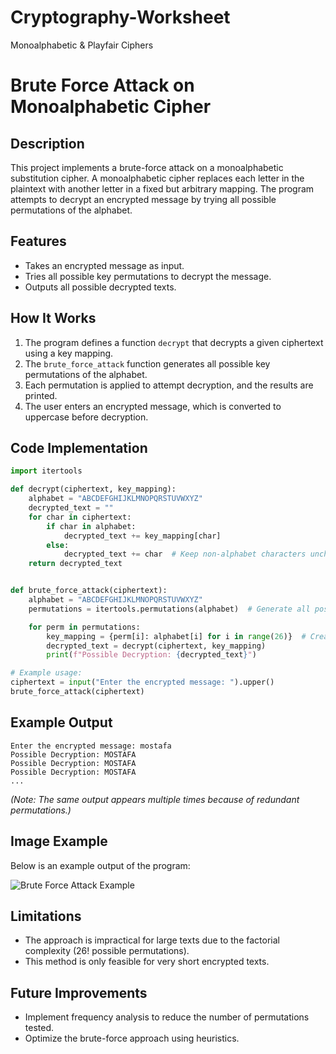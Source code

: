 # Cryptography-Worksheet
Monoalphabetic &amp; Playfair Ciphers
# Brute Force Attack on Monoalphabetic Cipher

## Description
This project implements a brute-force attack on a monoalphabetic substitution cipher. A monoalphabetic cipher replaces each letter in the plaintext with another letter in a fixed but arbitrary mapping. The program attempts to decrypt an encrypted message by trying all possible permutations of the alphabet.

## Features
- Takes an encrypted message as input.
- Tries all possible key permutations to decrypt the message.
- Outputs all possible decrypted texts.

## How It Works
1. The program defines a function `decrypt` that decrypts a given ciphertext using a key mapping.
2. The `brute_force_attack` function generates all possible key permutations of the alphabet.
3. Each permutation is applied to attempt decryption, and the results are printed.
4. The user enters an encrypted message, which is converted to uppercase before decryption.

## Code Implementation
```python
import itertools

def decrypt(ciphertext, key_mapping):
    alphabet = "ABCDEFGHIJKLMNOPQRSTUVWXYZ"
    decrypted_text = ""
    for char in ciphertext:
        if char in alphabet:
            decrypted_text += key_mapping[char]
        else:
            decrypted_text += char  # Keep non-alphabet characters unchanged
    return decrypted_text


def brute_force_attack(ciphertext):
    alphabet = "ABCDEFGHIJKLMNOPQRSTUVWXYZ"
    permutations = itertools.permutations(alphabet)  # Generate all possible key mappings

    for perm in permutations:
        key_mapping = {perm[i]: alphabet[i] for i in range(26)}  # Create decryption mapping
        decrypted_text = decrypt(ciphertext, key_mapping)
        print(f"Possible Decryption: {decrypted_text}")

# Example usage:
ciphertext = input("Enter the encrypted message: ").upper()
brute_force_attack(ciphertext)
```

## Example Output
```
Enter the encrypted message: mostafa
Possible Decryption: MOSTAFA
Possible Decryption: MOSTAFA
Possible Decryption: MOSTAFA
...
```
*(Note: The same output appears multiple times because of redundant permutations.)*

## Image Example
Below is an example output of the program:

![Brute Force Attack Example](image.png)

## Limitations
- The approach is impractical for large texts due to the factorial complexity (26! possible permutations).
- This method is only feasible for very short encrypted texts.

## Future Improvements
- Implement frequency analysis to reduce the number of permutations tested.
- Optimize the brute-force approach using heuristics.
